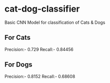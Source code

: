 # cat-dog-classifier
Basic CNN Model for classification of Cats &amp; Dogs

## For Cats
Precision:- 0.729
Recall:- 0.84456

## For Dogs
Precision:- 0.8152
Recall:- 0.68608
